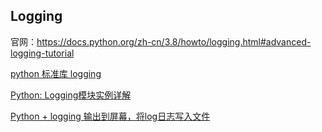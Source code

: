 ## Logging

官网：https://docs.python.org/zh-cn/3.8/howto/logging.html#advanced-logging-tutorial

[python 标准库 logging](https://segmentfault.com/a/1190000008426434)

[Python: Logging模块实例详解](https://www.jianshu.com/p/29cb6a535e2d)

 [Python + logging 输出到屏幕，将log日志写入文件](https://www.cnblogs.com/nancyzhu/p/8551506.html)